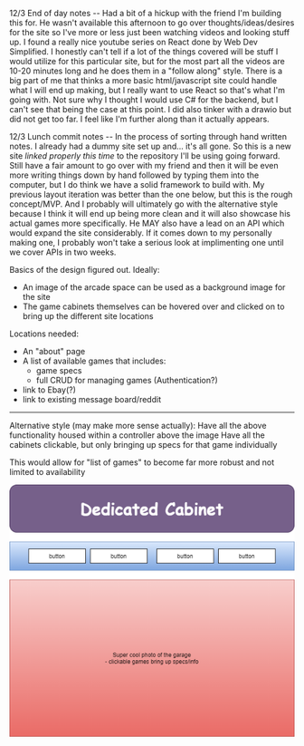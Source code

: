 12/3 End of day notes -- Had a bit of a hickup with the friend I'm building this for. He wasn't available this afternoon to go over thoughts/ideas/desires for the site so I've more or less just been watching videos and looking stuff up. I found a really nice youtube series on React done by Web Dev Simplified. I honestly can't tell if a lot of the things covered will be stuff I would utilize for this particular site, but for the most part all the videos are 10-20 minutes long and he does them in a "follow along" style. There is a big part of me that thinks a more basic html/javascript site could handle what I will end up making, but I really want to use React so that's what I'm going with. Not sure why I thought I would use C# for the backend, but I can't see that being the case at this point. I did also tinker with a drawio but did not get too far. I feel like I'm further along than it actually appears. 

12/3 Lunch commit notes -- In the process of sorting through hand written notes. I already had a dummy site set up and... it's all gone. So this is a new site *linked properly this time* to the repository I'll be using going forward. Still have a fair amount to go over with my friend and then it will be even more writing things down by hand followed by typing them into the computer, but I do think we have a solid framework to build with. My previous layout iteration was better than the one below, but this is the rough concept/MVP. And I probably will ultimately go with the alternative style because I think it will end up being more clean and it will also showcase his actual games more specifically. He MAY also have a lead on an API which would expand the site considerably. If it comes down to my personally making one, I probably won't take a serious look at implimenting one until we cover APIs in two weeks.



Basics of the design figured out. Ideally:

- An image of the arcade space can be used as a background image for the site
- The game cabinets themselves can be hovered over and clicked on to bring up the different site locations

Locations needed:
- An "about" page
- A list of available games that includes:
  - game specs
  - full CRUD for managing games (Authentication?)
- link to Ebay(?)
- link to existing message board/reddit

------

Alternative style (may make more sense actually):
Have all the above functionality housed within a controller above the image
Have all the cabinets clickable, but only bringing up specs for that game individually

This would allow for "list of games" to become far more robust and not limited to availability


![Installation](installation.drawio.png)


